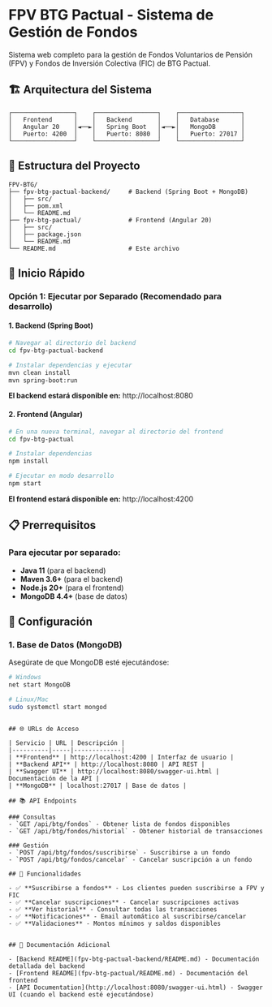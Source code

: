 # FPV BTG Pactual - Sistema de Gestión de Fondos

Sistema web completo para la gestión de Fondos Voluntarios de Pensión (FPV) y Fondos de Inversión Colectiva (FIC) de BTG Pactual.

## 🏗️ Arquitectura del Sistema

```
┌─────────────────┐    ┌─────────────────┐    ┌─────────────────┐
│   Frontend      │    │   Backend       │    │   Database      │
│   Angular 20    │◄──►│   Spring Boot   │◄──►│   MongoDB       │
│   Puerto: 4200  │    │   Puerto: 8080  │    │   Puerto: 27017 │
└─────────────────┘    └─────────────────┘    └─────────────────┘
```

## 📁 Estructura del Proyecto

```
FPV-BTG/
├── fpv-btg-pactual-backend/     # Backend (Spring Boot + MongoDB)
│   ├── src/
│   ├── pom.xml
│   └── README.md
├── fpv-btg-pactual/             # Frontend (Angular 20)
│   ├── src/
│   ├── package.json
│   └── README.md
└── README.md                    # Este archivo
```

## 🚀 Inicio Rápido

### Opción 1: Ejecutar por Separado (Recomendado para desarrollo)

#### 1. Backend (Spring Boot)
```bash
# Navegar al directorio del backend
cd fpv-btg-pactual-backend

# Instalar dependencias y ejecutar
mvn clean install
mvn spring-boot:run
```
**El backend estará disponible en:** http://localhost:8080

#### 2. Frontend (Angular)
```bash
# En una nueva terminal, navegar al directorio del frontend
cd fpv-btg-pactual

# Instalar dependencias
npm install

# Ejecutar en modo desarrollo
npm start
```
**El frontend estará disponible en:** http://localhost:4200


## 📋 Prerrequisitos

### Para ejecutar por separado:
- **Java 11** (para el backend)
- **Maven 3.6+** (para el backend)
- **Node.js 20+** (para el frontend)
- **MongoDB 4.4+** (base de datos)


## 🔧 Configuración

### 1. Base de Datos (MongoDB)
Asegúrate de que MongoDB esté ejecutándose:

```bash
# Windows
net start MongoDB

# Linux/Mac
sudo systemctl start mongod
```

```

## 🌐 URLs de Acceso

| Servicio | URL | Descripción |
|----------|-----|-------------|
| **Frontend** | http://localhost:4200 | Interfaz de usuario |
| **Backend API** | http://localhost:8080 | API REST |
| **Swagger UI** | http://localhost:8080/swagger-ui.html | Documentación de la API |
| **MongoDB** | localhost:27017 | Base de datos |

## 📚 API Endpoints

### Consultas
- `GET /api/btg/fondos` - Obtener lista de fondos disponibles
- `GET /api/btg/fondos/historial` - Obtener historial de transacciones

### Gestión
- `POST /api/btg/fondos/suscribirse` - Suscribirse a un fondo
- `POST /api/btg/fondos/cancelar` - Cancelar suscripción a un fondo

## 🎯 Funcionalidades

- ✅ **Suscribirse a fondos** - Los clientes pueden suscribirse a FPV y FIC
- ✅ **Cancelar suscripciones** - Cancelar suscripciones activas
- ✅ **Ver historial** - Consultar todas las transacciones
- ✅ **Notificaciones** - Email automático al suscribirse/cancelar
- ✅ **Validaciones** - Montos mínimos y saldos disponibles


## 📖 Documentación Adicional

- [Backend README](fpv-btg-pactual-backend/README.md) - Documentación detallada del backend
- [Frontend README](fpv-btg-pactual/README.md) - Documentación del frontend
- [API Documentation](http://localhost:8080/swagger-ui.html) - Swagger UI (cuando el backend esté ejecutándose)
